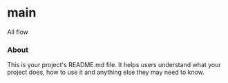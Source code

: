 main
====

All flow

### About

This is your project's README.md file. It helps users understand what your
project does, how to use it and anything else they may need to know.